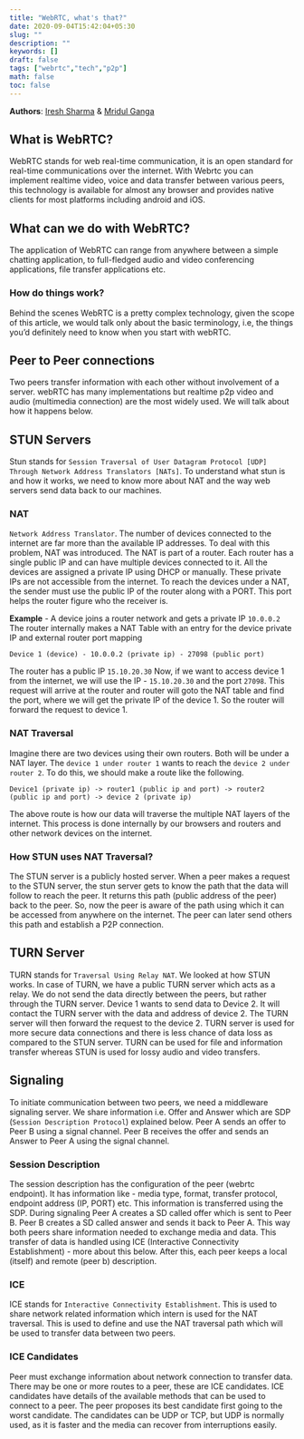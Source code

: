 ```yaml
---
title: "WebRTC, what's that?"
date: 2020-09-04T15:42:04+05:30
slug: ""
description: ""
keywords: []
draft: false
tags: ["webrtc","tech","p2p"]
math: false
toc: false
---
```

**Authors**: [Iresh Sharma](http://github.com/iresharma/) & [Mridul Ganga](/)

## What is WebRTC?
WebRTC stands for web real-time communication, it is an open standard for real-time communications over the internet. With Webrtc you can implement realtime video, voice and data transfer between various peers, this technology is available for almost any browser and provides native clients for most platforms including android and iOS.

## What can we do with WebRTC?
The application of WebRTC can range from anywhere between a simple chatting application, to full-fledged audio and video conferencing applications, file transfer applications etc.

### How do things work?
Behind the scenes WebRTC is a pretty complex technology, given the scope of this article, we would talk only about the basic terminology, i.e, the things you’d definitely need to know when you start with webRTC.

## Peer to Peer connections
Two peers transfer information with each other without involvement of a server. webRTC has many implementations but realtime p2p video and audio (multimedia connection) are the most widely used. We will talk about how it happens below.

## STUN Servers
Stun stands for `Session Traversal of User Datagram Protocol [UDP] Through Network Address Translators [NATs]`. To understand what stun is and how it works, we need to know more about NAT and the way web servers send data back to our machines.

### NAT
`Network Address Translator`. The number of devices connected to the internet are far more than the available IP addresses. To deal with this problem, NAT was introduced. The NAT is part of a router. Each router has a single public IP and can have multiple devices connected to it. All the devices are assigned a private IP using DHCP or manually. These private IPs are not accessible from the internet. To reach the devices under a NAT, the sender must use the public IP of the router along with a PORT. This port helps the router figure who the receiver is.

**Example** - 
A device joins a router network and gets a private IP `10.0.0.2` The router internally makes a NAT Table with an entry for the device private IP and external router port mapping

`Device 1 (device) - 10.0.0.2 (private ip) - 27098 (public port)`

The router has a public IP `15.10.20.30`
Now, if we want to access device 1 from the internet, we will use the IP - `15.10.20.30` and the port `27098`. This request will arrive at the router and router will goto the NAT table and find the port, where we will get the private IP of the device 1. So the router will forward the request to device 1.

### NAT Traversal
Imagine there are two devices using their own routers. Both will be under a NAT layer. The `device 1 under router 1` wants to reach the `device 2 under router 2`. To do this, we should make a route like the following.

`Device1 (private ip) -> router1 (public ip and port) -> router2 (public ip and port) -> device 2 (private ip)`

The above route is how our data will traverse the multiple NAT layers of the internet. This process is done internally by our browsers and routers and other network devices on the internet.

### How STUN uses NAT Traversal?
The STUN server is a publicly hosted server. When a peer makes a request to the STUN server, the stun server gets to know the path that the data will follow to reach the peer. It returns this path (public address of the peer) back to the peer. So, now the peer is aware of the path using which it can be accessed from anywhere on the internet. The peer can later send others this path and establish a P2P connection.

## TURN Server
TURN stands for `Traversal Using Relay NAT`. We looked at how STUN works. In case of TURN, we have a public TURN server which acts as a relay. We do not send the data directly between the peers, but rather through the TURN server. Device 1 wants to send data to Device 2. It will contact the TURN server with the data and address of device 2. The TURN server will then forward the request to the device 2. TURN server is used for more secure data connections and there is less chance of data loss as compared to the STUN server. TURN can be used for file and information transfer whereas STUN is used for lossy audio and video transfers.


## Signaling
To initiate communication between two peers, we need a middleware signaling server. We share information i.e. Offer and Answer which are SDP (`Session Description Protocol`) explained below. Peer A sends an offer to Peer B using a signal channel. Peer B receives the offer and sends an Answer to Peer A using the signal channel.

### Session Description
The session description has the configuration of the peer (webrtc endpoint). It has information like - media type, format, transfer protocol, endpoint address (IP, PORT) etc. This information is transferred using the SDP.
During signaling Peer A creates a SD called offer which is sent to Peer B. Peer B creates a SD called answer and sends it back to Peer A. This way both peers share information needed to exchange media and data. This transfer of data is handled using ICE (Interactive Connectivity Establishment) - more about this below. After this, each peer keeps a local (itself) and remote (peer b) description.

### ICE
ICE stands for `Interactive Connectivity Establishment`. This is used to share network related information which intern is used for the NAT traversal. This is used to define and use the NAT traversal path which will be used to transfer data between two peers.

### ICE Candidates
Peer must exchange information about network connection to transfer data. There may be one or more routes to a peer, these are ICE candidates. ICE candidates have details of the available methods that can be used to connect to a peer. The peer proposes its best candidate first going to the worst candidate. The candidates can be UDP or TCP, but UDP is normally used, as it is faster and the media can recover from interruptions easily.
